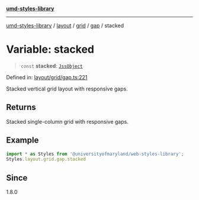 [**umd-styles-library**](../../../../../../README.md)

***

[umd-styles-library](../../../../../../modules.md) / [layout](../../../../../README.md) / [grid](../../../README.md) / [gap](../README.md) / stacked

# Variable: stacked

> `const` **stacked**: [`JssObject`](../../../../../../utilities/namespaces/transform/type-aliases/JssObject.md)

Defined in: [layout/grid/gap.ts:221](https://github.com/UMD-Digital/design-system/blob/2d95010ba8e3e1595ebab66599330577b600c5fb/packages/styles/source/layout/grid/gap.ts#L221)

Stacked vertical grid layout with responsive gaps.

## Returns

Stacked single-column grid with responsive gaps.

## Example

```typescript
import * as Styles from '@universityofmaryland/web-styles-library';
Styles.layout.grid.gap.stacked
```

## Since

1.8.0
